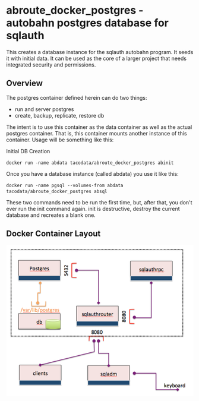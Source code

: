 # abroute_docker_postgres - autobahn postgres database for sqlauth
This creates a database instance for the sqlauth autobahn program.
It seeds it with initial data.  It can be used as the
core of a larger project that needs integrated security and permissions.

## Overview

The postgres container defined herein can do two things:

* run and server postgres
* create, backup, replicate, restore db

The intent is to use this container as the data container as
well as the actual postgres container.  That is, this container
mounts another instance of this container.
Usage will be something like this:

Initial DB Creation

```
docker run -name abdata tacodata/abroute_docker_postgres abinit
```

Once you have a database instance (called abdata) you use it like this:

```
docker run -name pgsql --volumes-from abdata tacodata/abroute_docker_postgres absql 
```

These two commands need to be run the first time, but, after that, you don't ever run the init
command again.  init is destructive, destroy the current database and recreates
a blank one.

## Docker Container Layout

![alt text][docker_containers]


[docker_containers]:https://github.com/lgfausak/sqlauth/raw/master/docs/docker_containers.png "Docker Containers"
